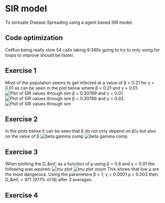 # SIR model
To simluate Disease Spreading using a agent based SIR model.

## Code optimization
Cellfun being really slow 54 calls taking 9.349s going to try to only using 
for loops to improve should be faster.

## Exercise 1
Most of the population seems to get infected at a value of &beta; > 0.21 for &gamma; = 0.01
as can be seen in the plot below where &beta; = 0.21 and &gamma; = 0.01.
![Plot of SIR values through sim](https://github.com/klutten99/FIM750-Simulation-of-complex-systems/blob/main/Exercise%2011/1/gamma_0.01/beta_0.21.png?raw=true)
&beta; = 0.30769 and &gamma; = 0.01.
![Plot of SIR values through sim](https://github.com/klutten99/FIM750-Simulation-of-complex-systems/blob/main/Exercise%2011/1/gamma_0.01/beta_0.30769.png?raw=true)
&beta; = 0.30769 and &gamma; = 0.02.
![Plot of SIR values through sim](https://github.com/klutten99/FIM750-Simulation-of-complex-systems/blob/main/Exercise%2011/1/gamma_0.02/beta_0.30769.png?raw=true)
## Exercise 2
In the plots below it can be seen that &beta; do not only depend on &beta;/&gamma; but also on the value of &beta;
![beta gamma comp](https://github.com/klutten99/FIM750-Simulation-of-complex-systems/blob/main/Exercise%2011/2/Rinf_vs_beta.png?raw=true)
![beta gamma comp](https://github.com/klutten99/FIM750-Simulation-of-complex-systems/blob/main/Exercise%2011/2/Rinf_vs_beta_gamma.png?raw=true)

## Exercise 3
When plotting the D_&inf; as a function of &mu; using &beta; = 0.6 and &gamma; = 0.01 the following was aquired:
![mu plot](https://github.com/klutten99/FIM750-Simulation-of-complex-systems/blob/main/Exercise%2011/3/b_0.6_g_0.01.png?raw=true)
![mu plot zoom](https://github.com/klutten99/FIM750-Simulation-of-complex-systems/blob/main/Exercise%2011/3/b_0.6_g_0.01_lower.png?raw=true)
This shows that low &mu; are the most dangerous. Using the parameters &beta; = 1, &gamma; = 0.0001 &mu; = 0.003 then D_&inf; = 971 (97.1% of N) after 3 averages.

## Exercise 4